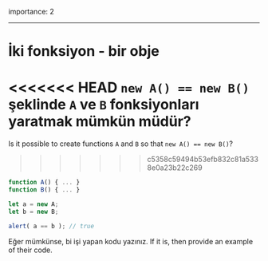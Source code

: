 importance: 2

---

# İki fonksiyon - bir obje

<<<<<<< HEAD
`new A() == new B()` şeklinde `A` ve `B` fonksiyonları yaratmak mümkün müdür?
=======
Is it possible to create functions `A` and `B` so that `new A() == new B()`?
>>>>>>> c5358c59494b53efb832c81a5338e0a23b22c269

```js no-beautify
function A() { ... }
function B() { ... }

let a = new A;
let b = new B;

alert( a == b ); // true
```
Eğer mümkünse, bi işi yapan kodu yazınız.
If it is, then provide an example of their code.